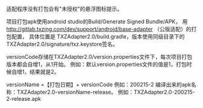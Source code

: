 适配程序没有打包会有"未授权"的悬浮图标提示。

项目打包apk使用android studio的Build/Generate Signed Bundle/APK，
用 http://gitlab.txzing.com/dev/support/android/base-adapter （公版适配）的打包配置，
具体位置是 TXZAdapter2.0/build.gradle，版本使用同级目录下的 TXZAdapter2.0/signature/txz.keystore签名。

versionCode存储在TXZAdapter2.0/version.properties文件下，每次项目打包版本都会自增1，从1开始。
例如：默认version.properties文件的值是1，打包时候自增1，结果就是2。

versionName =【打包日期】+ versionCode
例如：200215-2
编译出来的apk名称：TXZAdapter2.0-versionName-release。
例如：TXZAdapter2.0-200215-2-release.apk